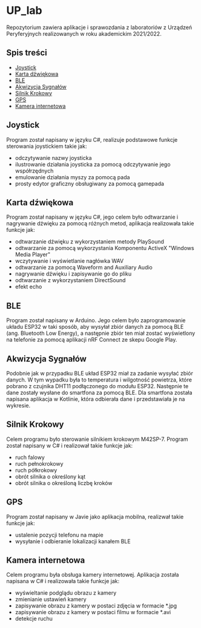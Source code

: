 # UP_lab
Repozytorium zawiera aplikacje i sprawozdania z laboratoriów z Urządzeń Peryferyjnych realizowanych w roku akademickim 2021/2022.

## Spis treści
* [Joystick](#joystick)
* [Karta dźwiękowa](#karta-dźwiękowa)
* [BLE](#ble)
* [Akwizycja Sygnałów](#akwizycja-sygnałów)
* [Silnik Krokowy](#silnik-krokowy)
* [GPS](#gps) 
* [Kamera internetowa](#kamera-internetowa)

## Joystick
Program został napisany w języku C#, realizuje podstawowe funkcje sterowania joystickiem takie jak:
* odczytywanie  nazwy joysticka
* ilustrowanie działania joysticka za pomocą odczytywanie jego współrzędnych
* emulowanie działania myszy za pomocą pada
* prosty edytor graficzny obsługiwany za pomocą gamepada

## Karta dźwiękowa
Program został napisany w języku C#, jego celem było odtwarzanie i nagrywanie dźwięku za pomocą różnych metod, aplikacja realizowała takie funkcje jak:
*  odtwarzanie dźwięku z wykorzystaniem metody PlaySound
*  odtwarzanie za pomocą wykorzystania Komponentu ActiveX "Windows Media Player"
*  wczytywanie i wyświetlanie nagłówka WAV
*  odtwarzanie za pomocą Waveform and Auxiliary Audio
*  nagrywanie dźwięku i zapisywanie go do pliku
*  odtwarzanie z wykorzystaniem DirectSound
*  efekt echo

## BLE
Program został napisany w Arduino. Jego celem było zaprogramowanie układu ESP32 w taki sposób, aby wysyłał zbiór danych za pomocą BLE (ang. Bluetooth Low Energy), a następnie zbiór ten miał zostać wyświetlony na telefonie za pomocą aplikacji nRF Connect ze skepu Google Play.

## Akwizycja Sygnałów
Podobnie jak w przypadku BLE układ ESP32 miał za zadanie wysyłać zbiór danych.  W tym wypadku była to temperatura i wilgotność powietrza, które pobrano z czujnika DHT11 podłączonego do modułu ESP32. Następnie te dane zostały wysłane do smartfona za pomocą BLE. Dla smartfona została napisana aplikacja w Kotlinie, która odbierała dane i przedstawiała je na wykresie.

## Silnik Krokowy
Celem programu było sterowanie silnikiem krokowym M42SP-7. Program został napisany w C# i realizował takie funkcje jak:
* ruch falowy 
* ruch pełnokrokowy
* ruch półkrokowy
* obrót silnika o określony kąt
* obrót silnika o określoną liczbę kroków

## GPS
Program został napisany w Javie jako aplikacja mobilna, realizwał takie funkcje jak:
* ustalenie pozycji telefonu na mapie
* wysyłanie i odbieranie lokalizacji kanałem BLE 

## Kamera internetowa
Celem programu była obsługa kamery internetowej. Aplikacja została napisana w C# i realizowała takie funkcje jak:
* wyświeltanie podglądu obrazu z kamery
* zmienianie ustawień kamery
* zapisywanie obrazu z kamery w postaci zdjęcia w formacie *.jpg
* zapisywanie obrazu z kamery w postaci filmu w formacie *.avi
* detekcje ruchu 
